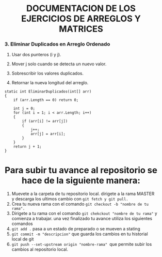 <h1 align="center">DOCUMENTACION DE LOS EJERCICIOS DE ARREGLOS Y MATRICES</h1>

### 3. Eliminar Duplicados en Arreglo Ordenado

1. Usar dos punteros (i y j).

2. Mover j solo cuando se detecta un nuevo valor.

3. Sobrescribir los valores duplicados.

4. Retornar la nueva longitud del arreglo.

```
static int EliminarDuplicados(int[] arr)
{
    if (arr.Length == 0) return 0;

    int j = 0;
    for (int i = 1; i < arr.Length; i++)
    {
        if (arr[i] != arr[j])
        {
            j++;
            arr[j] = arr[i];
        }
    }
    return j + 1;
}
```

<h1 align= "center">Para subir tu avance al repositorio se hace de la siguiente manera:</h1>

1. Muevete a la carpeta de tu repositorio local.
   dirigete a la rama MASTER y descarga los ultimos cambio con `git fetch y git pull.`
2. Crea tu nueva rama con el comando `git checkout -b "nombre de tu rama".`
3. Dirigete a tu rama con el comando `git chekckout "nombre de tu rama"` y comienza a trabajar.
   una vez finalizado tu avance utiliza los siguientes comandos
4. `git add .` pasa a un estado de preparado o se mueven a stating
5. `git commit -m "descripcion"` que guarda los cambios en tu historial local de git
6. `git push --set-upstream origin "nombre-rama" `que permite subir los cambios al repositorio local.
